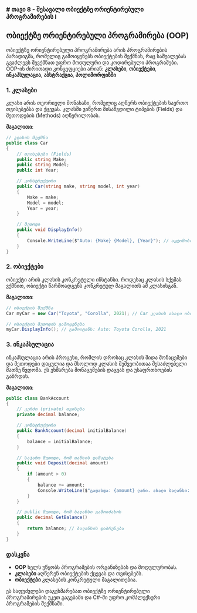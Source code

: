 ### # თავი 8 - შესავალი ობიექტზე ორიენტირებული პროგრამირების I

## ობიექტზე ორიენტირებული პროგრამირება (OOP)

ობიექტზე ორიენტირებული პროგრამირება არის პროგრამირების პარადიგმა, რომელიც გამოიყენებს ობიექტების შექმნას, რაც საშუალებას გვაძლევს შევქმნათ უფრო მოდულური და კოდირებული პროგრამები. OOP-ის ძირითადი კონცეფციები არიან: **კლასები**, **ობიექტები**, **ინკაპსულაცია**, **აბსტრაქცია**, **პოლიმორფიზმი**

### 1. **კლასები**

კლასი არის თეორიული მონახაზი, რომელიც აღწერს ობიექტების საერთო თვისებებსა და ქცევას. კლასში ვიწერთ მისაწვდილი ტიპების (Fields) და მეთოდების (Methods) აღწერილობას.

**მაგალითი**:

```csharp
// კლასის შექმნა
public class Car
{
    // თვისებები (Fields)
    public string Make;
    public string Model;
    public int Year;

    // კონსტრუქტორი
    public Car(string make, string model, int year)
    {
        Make = make;
        Model = model;
        Year = year;
    }

    // მეთოდი
    public void DisplayInfo()
    {
        Console.WriteLine($"Auto: {Make} {Model}, {Year}"); // ავტომობილის ინფორმაცია
    }
}
```

### 2. **ობიექტები**

ობიექტი არის კლასის კონკრეტული ინსტანსი. როდესაც კლასის სქემას ვქმნით, ობიექტი წარმოადგენს კონკრეტულ მაგალითს ამ კლასისგან.

**მაგალითი**:

```csharp
// ობიექტის შექმნა
Car myCar = new Car("Toyota", "Corolla", 2021); // Car კლასის ახალი ობიექტი

// ობიექტის მეთოდის გამოყენება
myCar.DisplayInfo(); // გამოიტანს: Auto: Toyota Corolla, 2021
```

### 3. **ინკაპსულაცია**

ინკაპსულაცია არის პროცესი, რომლის დროსაც კლასის შიდა მონაცემები და მეთოდები დაცულია და მხოლოდ კლასის მეშვეობითაა შესაძლებელი მათზე წვდომა. ეს ეხმარება მონაცემების დაცვას და უსაფრთხოების გაზრდას.

**მაგალითი**:

```csharp
public class BankAccount
{
    // კერძო (private) თვისება
    private decimal balance;

    // კონსტრუქტორი
    public BankAccount(decimal initialBalance)
    {
        balance = initialBalance;
    }

    // საჯარო მეთოდი, რომ თანხის დამატება
    public void Deposit(decimal amount)
    {
        if (amount > 0)
        {
            balance += amount;
            Console.WriteLine($"გადახდა: {amount} ლარი. ახალი ბალანსი: {balance}");
        }
    }

    // public მეთოდი, რომ ბალანსი გამოიძახოს
    public decimal GetBalance()
    {
        return balance; // ბალანსის დაბრუნება
    }
}
```


### **დასკვნა**

- **OOP** ხელს უწყობს პროგრამების ორგანიზებას და მოდულურობას.
- **კლასები** აღწერენ ობიექტების ქცევას და თვისებებს.
- **ობიექტები** კლასების კონკრეტული მაგალითებია.


ეს საფუძვლები დაგეხმარებათ ობიექტზე ორიენტირებული პროგრამირების უკეთ გაგებაში და C#-ში უფრო კომპლექსური პროგრამების შექმნაში.

